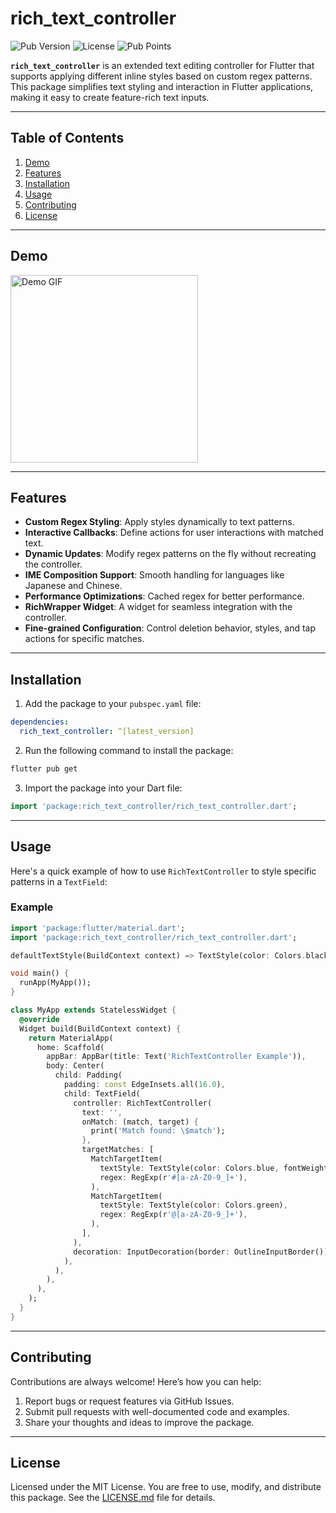 # rich_text_controller

![Pub Version](https://img.shields.io/pub/v/rich_text_controller) ![License](https://img.shields.io/github/license/micazi/rich_text_controller) ![Pub Points](https://img.shields.io/pub/points/rich_text_controller)

**`rich_text_controller`** is an extended text editing controller for Flutter that supports applying different inline styles based on custom regex patterns. This package simplifies text styling and interaction in Flutter applications, making it easy to create feature-rich text inputs.

---

## Table of Contents

1. [Demo](#demo)
2. [Features](#features)
3. [Installation](#installation)
4. [Usage](#usage)
5. [Contributing](#contributing)
6. [License](#license)

---
## Demo

<img src="https://github.com/micazi/rich_text_controller/raw/master/example/demo.gif" alt="Demo GIF" width="300" />

---

## Features

- **Custom Regex Styling**: Apply styles dynamically to text patterns.
- **Interactive Callbacks**: Define actions for user interactions with matched text.
- **Dynamic Updates**: Modify regex patterns on the fly without recreating the controller.
- **IME Composition Support**: Smooth handling for languages like Japanese and Chinese.
- **Performance Optimizations**: Cached regex for better performance.
- **RichWrapper Widget**: A widget for seamless integration with the controller.
- **Fine-grained Configuration**: Control deletion behavior, styles, and tap actions for specific matches.

---

## Installation

1. Add the package to your `pubspec.yaml` file:

```yaml
dependencies:
  rich_text_controller: ^[latest_version]
```

2. Run the following command to install the package:

```bash
flutter pub get
```

3. Import the package into your Dart file:

```dart
import 'package:rich_text_controller/rich_text_controller.dart';
```

---

## Usage

Here's a quick example of how to use `RichTextController` to style specific patterns in a `TextField`:

### Example

```dart
import 'package:flutter/material.dart';
import 'package:rich_text_controller/rich_text_controller.dart';

defaultTextStyle(BuildContext context) => TextStyle(color: Colors.black);

void main() {
  runApp(MyApp());
}

class MyApp extends StatelessWidget {
  @override
  Widget build(BuildContext context) {
    return MaterialApp(
      home: Scaffold(
        appBar: AppBar(title: Text('RichTextController Example')),
        body: Center(
          child: Padding(
            padding: const EdgeInsets.all(16.0),
            child: TextField(
              controller: RichTextController(
                text: '',
                onMatch: (match, target) {
                  print('Match found: \$match');
                },
                targetMatches: [
                  MatchTargetItem(
                    textStyle: TextStyle(color: Colors.blue, fontWeight: FontWeight.bold),
                    regex: RegExp(r'#[a-zA-Z0-9_]+'),
                  ),
                  MatchTargetItem(
                    textStyle: TextStyle(color: Colors.green),
                    regex: RegExp(r'@[a-zA-Z0-9_]+'),
                  ),
                ],
              ),
              decoration: InputDecoration(border: OutlineInputBorder()),
            ),
          ),
        ),
      ),
    );
  }
}
```

---


## Contributing

Contributions are always welcome! Here’s how you can help:

1. Report bugs or request features via GitHub Issues.
2. Submit pull requests with well-documented code and examples.
3. Share your thoughts and ideas to improve the package.

---

## License

Licensed under the MIT License. You are free to use, modify, and distribute this package. See the [LICENSE.md](LICENSE.md) file for details.

